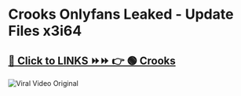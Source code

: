 
 # Crooks Onlyfans Leaked - Update Files x3i64

## <h2><a href="https://clipsfans.com/Crooks&ref=git">🔗 Click to LINKS ⏩⏩ 👉 🟢 Crooks </a></h2>

<a href="https://clipsfans.com/Crooks&ref=git" rel="nofollow" data-target="animated-image.originalLink"><img src="https://i.ibb.co.com/xMMVF88/686577567.gif" alt="Viral Video Original" style="max-width: 100%; display: inline-block;" data-target="animated-image.originalImage"></a>


